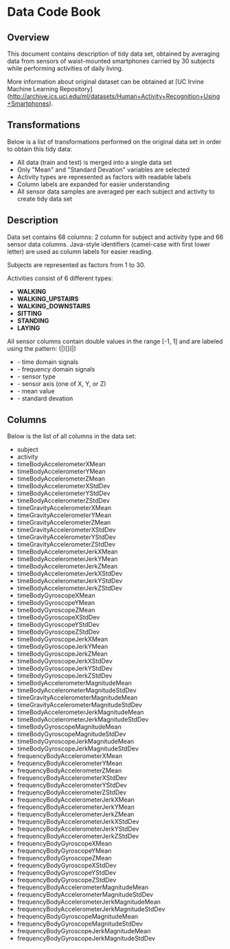 # Data Code Book

## Overview
This document contains description of tidy data set, obtained by averaging data from sensors 
of waist-mounted smartphones carried by 30 subjects while performing activities of daily living.

More information about original dataset can be obtained at [UC Irvine Machine Learning Repository]
(http://archive.ics.uci.edu/ml/datasets/Human+Activity+Recognition+Using+Smartphones).

## Transformations
Below is a list of transformations performed on the original data set in order to obtain this tidy data:
* All data (train and test) is merged into a single data set
* Only "Mean" and "Standard Devation" variables are selected
* Activity types are represented as factors with readable labels
* Column labels are expanded for easier understanding
* All sensor data samples are averaged per each subject and activity to create tidy data set

## Description
Data set contains 68 columns: 2 column for subject and activity type and 66 sensor data columns.
Java-style identifiers (camel-case with first lower letter) are used as column labels for easier reading.

Subjects are represented as factors from 1 to 30.

Activities consist of 6 different types:
* **WALKING** 
* **WALKING_UPSTAIRS** 
* **WALKING_DOWNSTAIRS**
* **SITTING** 
* **STANDING** 
* **LAYING**

All sensor columns contain double values in the range [-1, 1] and are labeled using the pattern:
    (<time>|<frequency>)<sensor>[<XYZ-axis>](<Mean>|<StdDev>)

* **<time>** - time domain signals
* **<frequency>** - frequency domain signals
* **<sensor>** - sensor type
* **<XYZ-axis>** - sensor axis (one of X, Y, or Z)
* **<Mean>** - mean value
* **<StdDev>** - standard devation 

## Columns

Below is the list of all columns in the data set:
* subject                                      
* activity                                     
* timeBodyAccelerometerXMean                   
* timeBodyAccelerometerYMean                   
* timeBodyAccelerometerZMean                   
* timeBodyAccelerometerXStdDev                 
* timeBodyAccelerometerYStdDev                 
* timeBodyAccelerometerZStdDev                 
* timeGravityAccelerometerXMean                
* timeGravityAccelerometerYMean                
* timeGravityAccelerometerZMean                
* timeGravityAccelerometerXStdDev              
* timeGravityAccelerometerYStdDev              
* timeGravityAccelerometerZStdDev              
* timeBodyAccelerometerJerkXMean               
* timeBodyAccelerometerJerkYMean               
* timeBodyAccelerometerJerkZMean               
* timeBodyAccelerometerJerkXStdDev             
* timeBodyAccelerometerJerkYStdDev             
* timeBodyAccelerometerJerkZStdDev             
* timeBodyGyroscopeXMean                       
* timeBodyGyroscopeYMean                       
* timeBodyGyroscopeZMean                       
* timeBodyGyroscopeXStdDev                     
* timeBodyGyroscopeYStdDev                     
* timeBodyGyroscopeZStdDev                     
* timeBodyGyroscopeJerkXMean                   
* timeBodyGyroscopeJerkYMean                   
* timeBodyGyroscopeJerkZMean                   
* timeBodyGyroscopeJerkXStdDev                 
* timeBodyGyroscopeJerkYStdDev                 
* timeBodyGyroscopeJerkZStdDev                 
* timeBodyAccelerometerMagnitudeMean           
* timeBodyAccelerometerMagnitudeStdDev         
* timeGravityAccelerometerMagnitudeMean        
* timeGravityAccelerometerMagnitudeStdDev      
* timeBodyAccelerometerJerkMagnitudeMean       
* timeBodyAccelerometerJerkMagnitudeStdDev     
* timeBodyGyroscopeMagnitudeMean               
* timeBodyGyroscopeMagnitudeStdDev             
* timeBodyGyroscopeJerkMagnitudeMean           
* timeBodyGyroscopeJerkMagnitudeStdDev         
* frequencyBodyAccelerometerXMean              
* frequencyBodyAccelerometerYMean              
* frequencyBodyAccelerometerZMean              
* frequencyBodyAccelerometerXStdDev            
* frequencyBodyAccelerometerYStdDev            
* frequencyBodyAccelerometerZStdDev            
* frequencyBodyAccelerometerJerkXMean          
* frequencyBodyAccelerometerJerkYMean          
* frequencyBodyAccelerometerJerkZMean          
* frequencyBodyAccelerometerJerkXStdDev        
* frequencyBodyAccelerometerJerkYStdDev        
* frequencyBodyAccelerometerJerkZStdDev        
* frequencyBodyGyroscopeXMean                  
* frequencyBodyGyroscopeYMean                  
* frequencyBodyGyroscopeZMean                  
* frequencyBodyGyroscopeXStdDev                
* frequencyBodyGyroscopeYStdDev                
* frequencyBodyGyroscopeZStdDev                
* frequencyBodyAccelerometerMagnitudeMean      
* frequencyBodyAccelerometerMagnitudeStdDev    
* frequencyBodyAccelerometerJerkMagnitudeMean  
* frequencyBodyAccelerometerJerkMagnitudeStdDev
* frequencyBodyGyroscopeMagnitudeMean          
* frequencyBodyGyroscopeMagnitudeStdDev        
* frequencyBodyGyroscopeJerkMagnitudeMean      
* frequencyBodyGyroscopeJerkMagnitudeStdDev 
